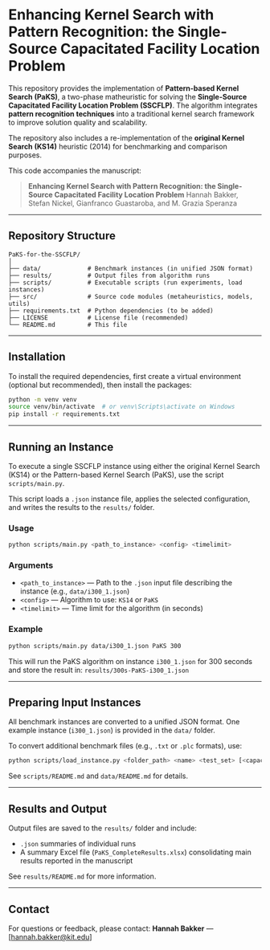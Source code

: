 # Enhancing Kernel Search with Pattern Recognition: the Single-Source Capacitated Facility Location Problem

This repository provides the implementation of **Pattern-based Kernel Search (PaKS)**, a two-phase matheuristic for solving the **Single-Source Capacitated Facility Location Problem (SSCFLP)**. The algorithm integrates **pattern recognition techniques** into a traditional kernel search framework to improve solution quality and scalability.

The repository also includes a re-implementation of the **original Kernel Search (KS14)** heuristic (2014) for benchmarking and comparison purposes.

This code accompanies the manuscript:

> **Enhancing Kernel Search with Pattern Recognition: the Single-Source Capacitated Facility Location Problem**
> Hannah Bakker, Stefan Nickel, Gianfranco Guastaroba, and M. Grazia Speranza

---

## Repository Structure

```
PaKS-for-the-SSCFLP/
│
├── data/             # Benchmark instances (in unified JSON format)
├── results/          # Output files from algorithm runs
├── scripts/          # Executable scripts (run experiments, load instances)
├── src/              # Source code modules (metaheuristics, models, utils)
├── requirements.txt  # Python dependencies (to be added)
├── LICENSE           # License file (recommended)
└── README.md         # This file
```

---

## Installation

To install the required dependencies, first create a virtual environment (optional but recommended), then install the packages:

```bash
python -m venv venv
source venv/bin/activate  # or venv\Scripts\activate on Windows
pip install -r requirements.txt
```

---

## Running an Instance

To execute a single SSCFLP instance using either the original Kernel Search (KS14) or the Pattern-based Kernel Search (PaKS), use the script `scripts/main.py`.

This script loads a `.json` instance file, applies the selected configuration, and writes the results to the `results/` folder.

### Usage

```bash
python scripts/main.py <path_to_instance> <config> <timelimit>
```

### Arguments

* `<path_to_instance>` — Path to the `.json` input file describing the instance (e.g., `data/i300_1.json`)
* `<config>` — Algorithm to use: `KS14` or `PaKS`
* `<timelimit>` — Time limit for the algorithm (in seconds)

### Example

```bash
python scripts/main.py data/i300_1.json PaKS 300
```

This will run the PaKS algorithm on instance `i300_1.json` for 300 seconds and store the result in:
`results/300s-PaKS-i300_1.json`

---

## Preparing Input Instances

All benchmark instances are converted to a unified JSON format. One example instance (`i300_1.json`) is provided in the `data/` folder.

To convert additional benchmark files (e.g., `.txt` or `.plc` formats), use:

```bash
python scripts/load_instance.py <folder_path> <name> <test_set> [<capacity>]
```

See `scripts/README.md` and `data/README.md` for details.

---

## Results and Output

Output files are saved to the `results/` folder and include:

* `.json` summaries of individual runs
* A summary Excel file (`PaKS_CompleteResults.xlsx`) consolidating main results reported in the manuscript

See `results/README.md` for more information.

---

## Contact

For questions or feedback, please contact:
**Hannah Bakker** — \[[hannah.bakker@kit.edu](mailto:hannah.bakker@kit.edu)]

